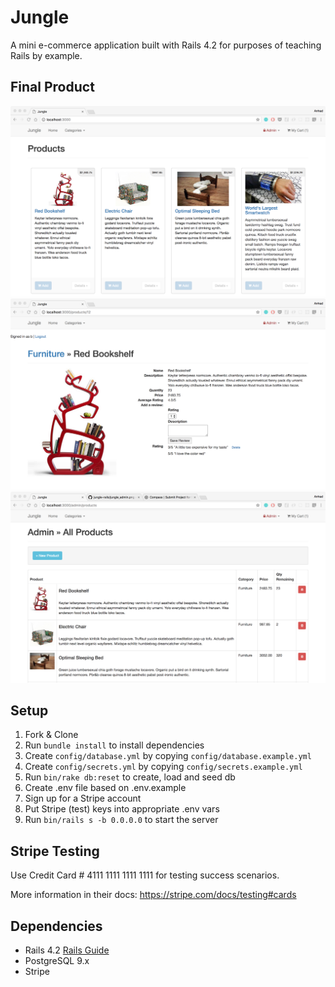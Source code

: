 # Jungle

A mini e-commerce application built with Rails 4.2 for purposes of teaching Rails by example.

## Final Product

!["Screenshot of root page"](https://github.com/anhadgill23/jungle-rails/blob/master/docs/jungle_root.png?raw=true)
!["Screenshot of product page"](https://github.com/anhadgill23/jungle-rails/blob/master/docs/jungle_product.png?raw=true)
!["Screenshot of admin page"](https://github.com/anhadgill23/jungle-rails/blob/master/docs/jungle_admin.png?raw=true)

## Setup

1. Fork & Clone
2. Run `bundle install` to install dependencies
3. Create `config/database.yml` by copying `config/database.example.yml`
4. Create `config/secrets.yml` by copying `config/secrets.example.yml`
5. Run `bin/rake db:reset` to create, load and seed db
6. Create .env file based on .env.example
7. Sign up for a Stripe account
8. Put Stripe (test) keys into appropriate .env vars
9. Run `bin/rails s -b 0.0.0.0` to start the server

## Stripe Testing

Use Credit Card # 4111 1111 1111 1111 for testing success scenarios.

More information in their docs: <https://stripe.com/docs/testing#cards>

## Dependencies

* Rails 4.2 [Rails Guide](http://guides.rubyonrails.org/v4.2/)
* PostgreSQL 9.x
* Stripe
